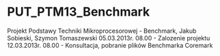 PUT_PTM13_Benchmark
===================

Projekt Podstawy Techniki Mikroprocesorowej - Benchmark, Jakub Sobieski, Szymon Tomaszewski  05.03.2013r. 08.00 - Zalozenie projektu  12.03.2013r. 08.00 - Konsultacja, pobranie plików Benchmarka Coremark